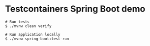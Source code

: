 # Testcontainers Spring Boot demo

```shell
# Run tests
$ ./mvnw clean verify

# Run application locally
$ ./mvnw spring-boot:test-run
```
